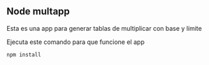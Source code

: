 

## Node multapp

Esta es una app para generar tablas de multiplicar con base y límite

Ejecuta este comando para que funcione el app

```
npm install
```